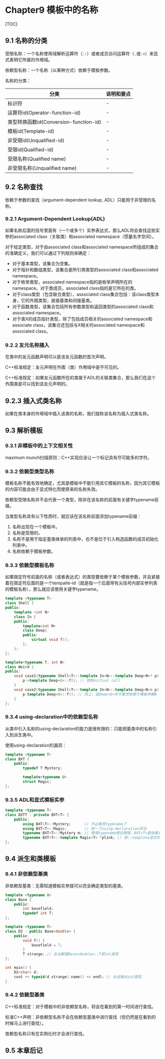 # Chapter9 模板中的名称

[TOC]



## 9.1 名称的分类

受限名称：一个名称使用域解析运算符（`::`）或者成员访问运算符（`.`或`->`）来显式表明它所属的作用域。

依赖型名称：一个名称（以某种方式）依赖于模板参数。

名称的分类：

| 分类                                   | 说明和要点 |
|----------------------------------------|------------|
| 标识符                                 | -          |
| 运算符id(Operator-function-id)         | -          |
| 类型转换函数id(Conversion-function-id) | -          |
| 模板id(Template-id)                    | -          |
| 非受限id(Unqualified-id)               | -          |
| 受限id(Qualified-id)                   | -          |
| 受限名称(Qualified name)               | -          |
| 非受限名称(Unqualified name)           | -          |



## 9.2 名称查找

依赖于参数的查找（argument-dependent lookup, ADL）只能用于非受限的名称。

### 9.2.1 Argument-Dependent Lookup(ADL)

如果名称后面的括号里面有（一个或多个）实参表达式，那么ADL将会查找这些实参的associated class（关联类）和associated namespace（惯量名字空间）。

对于给定类型，对于由associated class和associated namespace所组成的集合的准确定义，我们可以通过下列规则来确定：

- 对于基本类型，该集合为空集。
- 对于指针和数组类型，该集合是所引用类型的associated class和associated namespace。
- 对于枚举类型，associated namespace指的是枚举声明所在的namespace。对于类成员，associated class指的是它所在的类。
- 对于class类型（包含联合类型），associated class集合包括：该class类型本身，它的外围类型，直接基类和间接基类。
- 对于函数类型，该集合包括所有参数类型和返回类型的associated class和associated namespace。
- 对于类X的成员指针类型，除了包括成员相关的associated namespace和associate class，该集合还包括与X相关的associated namespace和associated class。

### 9.2.2 友元名称插入

在类中的友元函数声明可以是该友元函数的首次声明。

C++标准规定：友元声明在外围（类）作用域中是不可见的。

C++标准规定：如果友元函数所在的类属于ADL的关联类集合，那么我们在这个外围类是可以找到该友元声明的。

## 9.2.3 插入式类名称

如果在类本身的作用域中插入该类的名称，我们就称该名称为插入式类名称。



## 9.3 解析模板

### 9.3.1 非模板中的上下文相关性

maximum munch扫描原则：C++实现应该让一个标记具有尽可能多的字符。

### 9.3.2 依赖型类型名称

模板名称不能有效地确定，尤其是模板中不能引用其它模板的名称，因为其它模板的内容可能会由于显式特化而使原来的名称失效。

依赖型受限名称并不会代表一个类型，除非在该名称的前面有关键字typename前缀。

当类型名称具有以下性质时，就应该在该名称前面添加typename前缀：

1. 名称出现在一个模板中。
2. 名称是受限的。
3. 名称不是用于指定基类继承的列表中，也不是位于引入构造函数的成员初始化列表中。
4. 名称依赖于模板参数。

### 9.3.3 依赖型模板名称

如果限定符号前面的名称（或者表达式）的类型要依赖于某个模板参数，并且紧接着在限定符后面的是一个tempalte-id（就是指一个后面带有尖括号内部实参列表的模板名称），那么就应该使用关键字typename。

```c++
template <typename T>
class Shell {
public:
    template <int N>
    class In {
    public:
        template<int M>
        class Deep{
        public:
            virtual void f();
        };
    };
};

template<typename T, int N>
class Weird {
public:
    void case1(typename Shell<T>::template In<N>::template Deep<N>* p) {
        p->template Deep<6>::f(); // 抑制virtual call
    }
    void case2(typename Shell<T>::template In<N>::template Deep<N>& p) {
        p.template Deep<8>::f(); // 同上，且Deep<8>并不要求依赖于模板参数N
    }
};
```

### 9.3.4 using-declaration中的依赖型名称

从类中引入名称的using-declaration的能力是很有限的：只能把基类中的名称引入到派生类中。

使用using-declaration的漏洞：

```c++
template <typename T>
class BXT {
    public:
        typedef T Mystery;

        template<typename U>
        struct Magic;
};
```

### 9.3.5 ADL和显式模板实参

```c++
template <typename T>
class DXTT : private BXT<T> {
    public:
        using BXT<T>::Mystery;      // 不必再写typename了
        using BXT<T>::Magic;        // 统一了using-declaration写法
        typename BXT<T>::Mystery m; // 使用typename很合情理，BXT<T>是依赖名称
        typename BXT<T>::template Magic<T> *plink; // 用::template显式的表示Magic是一个模板
};
```



## 9.4 派生和类模板

### 9.4.1 非依赖型基类

非依赖型基类：无需知道模板实参就可以完全确定类型的基类。

```c++
template <typename X>
class Base {
    public:
        int basefield;
        typedef int T;
};

template <typename T>
class D2 : public Base<double> {
    public:
        void f() {
            basefield = 7;
        }
        T strange; // 永远都是Base<double>::T即int类型
};

int main() {
    D2<char> d;
    cout << typeid(d.strange).name() << endl; // 永远输出int类型
}
```

### 9.4.2 依赖型基类

C++标准规定：对于模板中的非依赖型名称，将会在看到的第一时间进行查找。

标准C++声明：非依赖型名称不会在依赖型基类中进行查找（但仍然是在看到的时候马上进行查找）。

依赖型名称只有在实例化时才会进行查找。



## 9.5 本章后记


